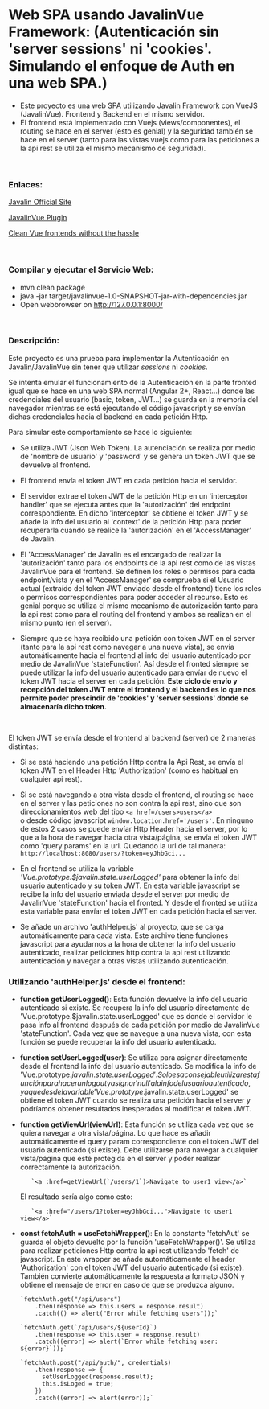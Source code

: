 # Web SPA usando JavalinVue Framework: (Autenticación sin 'server sessions' ni 'cookies'. Simulando el enfoque de Auth en una web SPA.)

- Este proyecto es una web SPA utilizando Javalin Framework con VueJS (JavalinVue).
  Frontend y Backend en el mismo servidor.
- El frontend está implementado con Vuejs (views/componentes), el routing se hace
  en el server (esto es genial) y la seguridad también se hace en el server (tanto
  para las vistas vuejs como para las peticiones a la api rest se utiliza el mismo mecanismo
  de seguridad).

<br/>


### Enlaces:

[Javalin Official Site](https://javalin.io/)

[JavalinVue Plugin](https://javalin.io/plugins/javalinvue)

[Clean Vue frontends without the hassle](https://javalin.io/tutorials/simple-frontends-with-javalin-and-vue)


<br/>

### Compilar y ejecutar el Servicio Web:

* mvn clean package
* java -jar target/javalinvue-1.0-SNAPSHOT-jar-with-dependencies.jar
* Open webbrowser on http://127.0.0.1:8000/


<br/>

### Descripción:
Este proyecto es una prueba para implementar la Autenticación en Javalin/JavalinVue
sin tener que utilizar *sessions* ni *cookies*.

Se intenta emular el funcionamiento de la Autenticación en la parte fronted igual que
se hace en una web SPA normal (Angular 2+, React...) donde las credenciales del usuario
(basic, token, JWT...) se guarda en la memoria del navegador mientras se está ejecutando
el código javascript y se envían dichas credenciales hacia el backend en cada petición Http.

Para simular este comportamiento se hace lo siguiente:
- Se utiliza JWT (Json Web Token). La autenciación se realiza por medio de 'nombre de usuario'
  y 'password' y se genera un token JWT que se devuelve al frontend.
- El frontend envía el token JWT en cada petición hacia el servidor.
- El servidor extrae el token JWT de la petición Http en un 'interceptor handler'
  que se ejecuta antes que la 'autorización' del endpoint correspondiente.
  En dicho 'interceptor' se obtiene el token JWT y se añade la info del usuario al 'context'
  de la petición Http para poder recuperarla cuando se realice la 'autorización' en el 'AccessManager'
  de Javalin.
- El 'AccessManager' de Javalin es el encargado de realizar la 'autorización' tanto para los endpoints
  de la api rest como de las vistas JavalinVue para el frontend.
  Se definen los roles o permisos para cada endpoint/vista y en el 'AccessManager' se comprueba
  si el Usuario actual (extraído del token JWT enviado desde el frontend) tiene los roles o permisos
  correspondientes para poder acceder al recurso.
  Esto es genial porque se utiliza el mismo mecanismo de autorización tanto para la api rest como
  para el routing del frontend y ambos se realizan en el mismo punto (en el server).
- Siempre que se haya recibido una petición con token JWT en el server (tanto para la api rest como
  navegar a una nueva vista), se envía automáticamente hacia el frontend al info del usuario autenticado
  por medio de JavalinVue 'stateFunction'. Así desde el fronted siempre se puede utilizar
  la info del usuario autenticado para envíar de nuevo el token JWT hacia el server en cada petición.
  **Este ciclo de envío y recepción del token JWT entre el frontend y el backend es lo que nos permite
  poder prescindir de 'cookies' y 'server sessions' donde se almacenaría dicho token.**

  <br/>
El token JWT se envía desde el frontend al backend (server) de 2 maneras distintas:
- Si se está haciendo una petición Http contra la Api Rest, se envía el token JWT en el
  Header Http 'Authorization' (como es habitual en cualquier api rest).

- Si se está navegando a otra vista desde el frontend, el routing se hace en el server
  y las peticiones no son contra la api rest, sino que son direccionamientos web del tipo
  `<a href=/users>users</a>`
  <br/>
  o desde código javascript `window.location.href='/users'`.
  En ninguno de estos 2 casos se puede envíar Http Header hacia el server, por lo que a la
  hora de navegar hacia otra vista/página, se envía el token JWT como 'query params' en la url.
  Quedando la url de tal manera: `http://localhost:8080/users/?token=eyJhbGci...`

- En el frontend se utiliza la variable *'Vue.prototype.$javalin.state.userLogged'* para obtener
  la info del usuario autenticado y su token JWT. En esta variable javascript se recibe
  la info del usuario enviada desde el server por medio de JavalinVue 'stateFunction' hacia el fronted.
  Y desde el fronted se utiliza esta variable para envíar el token JWT en cada petición hacia el server.

- Se añade un archivo 'authHelper.js' al proyecto, que se carga automáticamente para
  cada vista. Este archivo tiene funciones javascript para ayudarnos a la hora de
  obtener la info del usuario autenticado, realizar peticiones http contra la api rest
  utilizando autenticación y navegar a otras vistas utilizando autenticación.

### Utilizando 'authHelper.js' desde el frontend:
- **function getUserLogged()**: Esta función devuelve la info del usuario autenticado si existe.
  Se recupera la info del usuario directamente de 'Vue.prototype.$javalin.state.userLogged' que es donde
  el servidor le pasa info al frontend después de cada petición por medio de JavalinVue 'stateFunction'.
  Cada vez que se navegue a una nueva vista, con esta función se puede recuperar la info del usuario
  autenticado.


- **function setUserLogged(user)**: Se utiliza para asignar directamente desde el frontend la info
  del usuario autenticado. Se modifica la info de 'Vue.prototype.$javalin.state.userLogged'.
  Solo es aconsejable utilizar esta función para hacer un logout y asignar 'null' a la info
  del usuario autenticado, ya que desde la variable 'Vue.prototype.$javalin.state.userLogged' se obtiene 
  el token JWT cuando se realiza una petición hacia el server y podríamos obtener resultados inesperados 
  al modificar el token JWT.


- **function getViewUrl(viewUrl)**: Esta función se utiliza cada vez que se quiera
  navegar a otra vista/página. Lo que hace es añadir automáticamente el query param
  correspondiente con el token JWT del usuario autenticado (si existe).
  Debe utilizarse para navegar a cualquier vista/página que esté protegida en el server
  y poder realizar correctamente la autorización.

         `<a :href=getViewUrl(`/users/1`)>Navigate to user1 view</a>`

  El resultado sería algo como esto:
        
         `<a :href="/users/1?token=eyJhbGci...">Navigate to user1 view</a>`

- **const fetchAuth = useFetchWrapper()**:  En la constante 'fetchAut' se guarda el objeto
  devuelto por la función 'useFetchWrapper()'.
  Se utiliza para realizar peticiones Http contra la api rest utilizando 'fetch' de
  javascript.
  En este wrapper se añade automáticamente el header 'Authorization' con el token JWT
  del usuario autenticado (si existe).
  También convierte automáticamente la respuesta a formato JSON y obtiene el mensaje
  de error en caso de que se produzca alguno.
  
      `fetchAuth.get("/api/users")
          .then(response => this.users = response.result)
          .catch(() => alert("Error while fetching users"));`

      `fetchAuth.get(`/api/users/${userId}`)
          .then(response => this.user = response.result)
          .catch((error) => alert(`Error while fetching user: ${error}`));`

      `fetchAuth.post("/api/auth/", credentials)
          .then(response => {
            setUserLogged(response.result);
            this.isLoged = true;
          })
          .catch((error) => alert(error));`